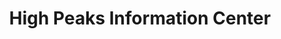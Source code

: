 ---
title: "High Peaks Information Center"
url: /lake-placid/high-peaks-information-center/
shop: outdoor
---